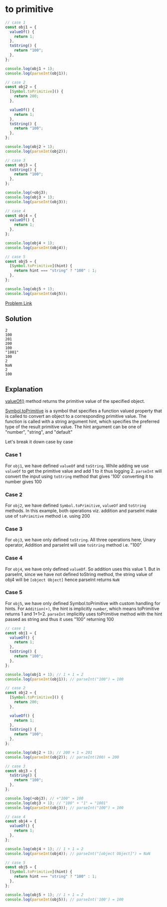 # to primitive

```js
// case 1
const obj1 = {
  valueOf() {
    return 1;
  },
  toString() {
    return "100";
  },
};

console.log(obj1 + 1);
console.log(parseInt(obj1));

// case 2
const obj2 = {
  [Symbol.toPrimitive]() {
    return 200;
  },

  valueOf() {
    return 1;
  },
  toString() {
    return "100";
  },
};

console.log(obj2 + 1);
console.log(parseInt(obj2));

// case 3
const obj3 = {
  toString() {
    return "100";
  },
};

console.log(+obj3);
console.log(obj3 + 1);
console.log(parseInt(obj3));

// case 4
const obj4 = {
  valueOf() {
    return 1;
  },
};

console.log(obj4 + 1);
console.log(parseInt(obj4));

// case 5
const obj5 = {
  [Symbol.toPrimitive](hint) {
    return hint === "string" ? "100" : 1;
  },
};

console.log(obj5 + 1);
console.log(parseInt(obj5));
```

[Problem Link](https://bigfrontend.dev/quiz/primitive)

## Solution

```
2
100
201
200
100
"1001"
100
2
NaN
2
100
```

## Explanation

[valueOf()](https://developer.mozilla.org/en-US/docs/Web/JavaScript/Reference/Global_Objects/Object/valueOf) method returns the primitive value of the specified object.

[Symbol.toPrimitive](https://developer.mozilla.org/en-US/docs/Web/JavaScript/Reference/Global_Objects/Symbol/toPrimitive) is a symbol that specifies a function valued property that is called to convert an object to a corresponding primitive value. The function is called with a string argument hint, which specifies the preferred type of the result primitive value. The hint argument can be one of "number", "string", and "default"

Let's break it down case by case

### Case 1

For `obj1`, we have defined `valueOf` and `toString`. While adding we use `valueOf` to get the primitive value and add 1 to it thus logging 2. `parseInt` will convert the input using `toString` method that gives '100' converting it to number gives 100

### Case 2

For `obj2`, we have defined `Symbol.toPrimitive`, `valueOf` and `toString` methods. In this example, both operations viz. addition and parseInt make use of `toPrimitive` method i.e. using 200

### Case 3

For `obj3`, we have only defined `toString`. All three operations here, Unary operator, Addition and parseInt will use `toString` method i.e. "100"

### Case 4

For `obj4`, we have only defined `valueOf`. So addition uses this value 1. But in parseInt, since we have not defined toString method, the string value of obj4 will be `[object Object]` hence parseInt returns `NaN`

### Case 5

For `obj5`, we have only defined Symbol.toPrimitive with custom handling for hints. For `Addition(+)`, the hint is implicitly `number`, which means toPrimitive returns 1 and 1+1=2. `parseInt` implicitly uses toPrimitive method with the hint passed as string and thus it uses "100" returning 100

```js
// case 1
const obj1 = {
  valueOf() {
    return 1;
  },
  toString() {
    return "100";
  },
};

console.log(obj1 + 1); // 1 + 1 = 2
console.log(parseInt(obj1)); // parseInt("100") = 100

// case 2
const obj2 = {
  [Symbol.toPrimitive]() {
    return 200;
  },

  valueOf() {
    return 1;
  },
  toString() {
    return "100";
  },
};

console.log(obj2 + 1); // 200 + 1 = 201
console.log(parseInt(obj2)); // parseInt(200) = 200

// case 3
const obj3 = {
  toString() {
    return "100";
  },
};

console.log(+obj3); // +"100" = 100
console.log(obj3 + 1); // "100" + "1" = "1001"
console.log(parseInt(obj3)); // parseInt("100") = 100

// case 4
const obj4 = {
  valueOf() {
    return 1;
  },
};

console.log(obj4 + 1); // 1 + 1 = 2
console.log(parseInt(obj4)); // parseInt("[object Object]") = NaN

// case 5
const obj5 = {
  [Symbol.toPrimitive](hint) {
    return hint === "string" ? "100" : 1;
  },
};

console.log(obj5 + 1); // 1 + 1 = 2
console.log(parseInt(obj5)); // parseInt('100') = 100
```
